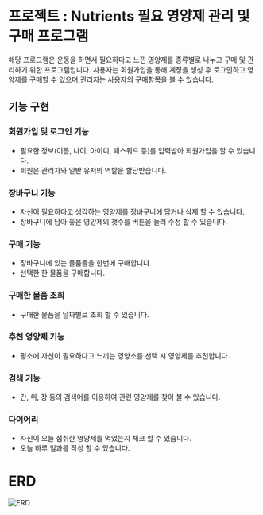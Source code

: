 # 프로젝트 : Nutrients 필요 영양제 관리 및 구매 프로그램

해당 프로그램은 운동을 하면서 필요하다고 느낀 영양제를 종류별로 나누고 구매 및 관리하기 위한 프로그램입니다.
사용자는 회원가입을 통해 계정을 생성 후 로그인하고 영양제를 구매할 수 있으며,관리자는 사용자의 구매항목을 볼 수 있습니다.

## 기능 구현

### 회원가입 및 로그인 기능

- 필요한 정보(이름, 나이, 아이디, 패스워드 등)를 입력받아 회원가입을 할 수 있습니다.
- 회원은 관리자와 일반 유저의 역할을 할당받습니다.

### 장바구니 기능

- 자신이 필요하다고 생각하는 영양제를 장바구니에 담거나 삭제 할 수 있습니다.
- 장바구니에 담아 놓은 영양제의 갯수를 버튼을 눌러 수정 할 수 있습니다.

### 구매 기능

- 장바구니에 있는 물품들을 한번에 구매합니다.
- 선택한 한 물품을 구매합니다.

### 구매한 물품 조회

- 구매한 물품을 날짜별로 조회 할 수 있습니다.

### 추천 영양제 기능

- 평소에 자신이 필요하다고 느끼는 영양소를 선택 시 영양제를 추천합니다.

### 검색 기능

- 간, 위, 장 등의 검색어를 이용하여 관련 영양제를 찾아 볼 수 있습니다.

### 다이어리

- 자신이 오늘 섭취한 영양제를 먹었는지 체크 할 수 있습니다.
- 오늘 하루 일과를 작성 할 수 있습니다.

# ERD

![ERD](https://github.com/Honet0524/Nutrients/assets/108716766/da7f4d3f-38d3-4f06-9ee9-3b12d9be8c98)
